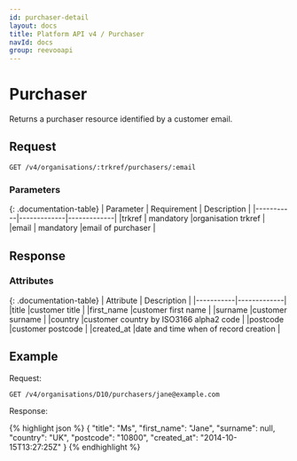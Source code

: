 ```yaml
---
id: purchaser-detail
layout: docs
title: Platform API v4 / Purchaser
navId: docs
group: reevooapi
---
```


# Purchaser

Returns a purchaser resource identified by a customer email.

## **Request**
`GET /v4/organisations/:trkref/purchasers/:email`

### Parameters

{: .documentation-table}
| Parameter | Requirement | Description |
|-----------|-------------|-------------|
|trkref     | mandatory   |organisation trkref |
|email      | mandatory   |email of purchaser |


## **Response**

### Attributes

{: .documentation-table}
| Attribute | Description |
|-----------|-------------|
|title      |customer title                          |
|first_name |customer first name                     |
|surname    |customer surname                        |
|country    |customer country by ISO3166 alpha2 code |
|postcode   |customer postcode                       |
|created_at |date and time when of record creation   |

## Example

Request:

`GET /v4/organisations/D10/purchasers/jane@example.com`

Response:

{% highlight json %}
{
  "title": "Ms",
  "first_name": "Jane",
  "surname": null,
  "country": "UK",
  "postcode": "10800",
  "created_at": "2014-10-15T13:27:25Z"
}
{% endhighlight %}
